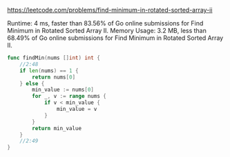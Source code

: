 https://leetcode.com/problems/find-minimum-in-rotated-sorted-array-ii


Runtime: 4 ms, faster than 83.56% of Go online submissions for Find Minimum in Rotated Sorted Array II.
Memory Usage: 3.2 MB, less than 68.49% of Go online submissions for Find Minimum in Rotated Sorted Array II.


```go
func findMin(nums []int) int {
    //2:48
    if len(nums) == 1 {
        return nums[0]
    } else {
        min_value := nums[0]
        for _, v := range nums {
            if v < min_value {
                min_value = v
            }
        }
        return min_value
    }
    //2:49
}
```